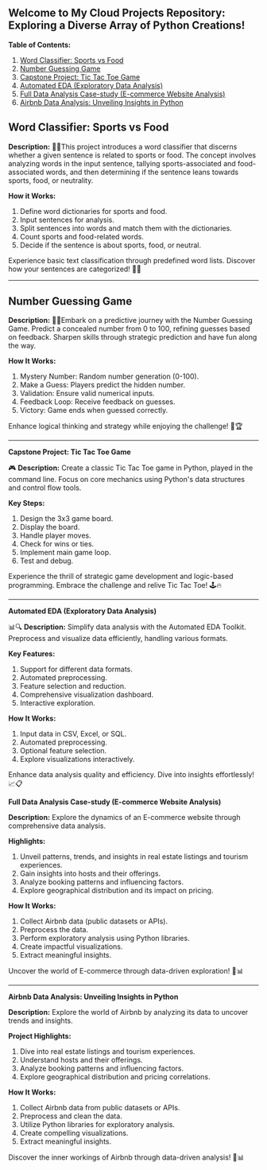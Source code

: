 ## Welcome to My Cloud Projects Repository: Exploring a Diverse Array of Python Creations!


**Table of Contents:**

1. [Word Classifier: Sports vs Food](#word-classifier-sports-vs-food)
2. [Number Guessing Game](#number-guessing-game)
3. [Capstone Project: Tic Tac Toe Game](#capstone-project-tic-tac-toe-game)
4. [Automated EDA (Exploratory Data Analysis)](#automated-eda-exploratory-data-analysis)
5. [Full Data Analysis Case-study (E-commerce Website Analysis)](#full-data-analysis-case-study-e-commerce-website-analysis)
6. [Airbnb Data Analysis: Unveiling Insights in Python](#airbnb-data-analysis-unveiling-insights-in-python)

## Word Classifier: Sports vs Food

 **Description:** 🏀🍔This project introduces a word classifier that discerns whether a given sentence is related to sports or food. The concept involves analyzing words in the input sentence, tallying sports-associated and food-associated words, and then determining if the sentence leans towards sports, food, or neutrality.

**How it Works:**

1. Define word dictionaries for sports and food.
2. Input sentences for analysis.
3. Split sentences into words and match them with the dictionaries.
4. Count sports and food-related words.
5. Decide if the sentence is about sports, food, or neutral.

Experience basic text classification through predefined word lists. Discover how your sentences are categorized! 🎾🍕

---

## Number Guessing Game

**Description:**  🎯🔮Embark on a predictive journey with the Number Guessing Game. Predict a concealed number from 0 to 100, refining guesses based on feedback. Sharpen skills through strategic prediction and have fun along the way.

**How It Works:**

1. Mystery Number: Random number generation (0-100).
2. Make a Guess: Players predict the hidden number.
3. Validation: Ensure valid numerical inputs.
4. Feedback Loop: Receive feedback on guesses.
5. Victory: Game ends when guessed correctly.

Enhance logical thinking and strategy while enjoying the challenge! 🎉🏆

---

**Capstone Project: Tic Tac Toe Game**

🎮 **Description:** Create a classic Tic Tac Toe game in Python, played in the command line. Focus on core mechanics using Python's data structures and control flow tools.

**Key Steps:**

1. Design the 3x3 game board.
2. Display the board.
3. Handle player moves.
4. Check for wins or ties.
5. Implement main game loop.
6. Test and debug.

Experience the thrill of strategic game development and logic-based programming. Embrace the challenge and relive Tic Tac Toe! 🕹️🔥

---

**Automated EDA (Exploratory Data Analysis)**

📊🔍 **Description:** Simplify data analysis with the Automated EDA Toolkit. Preprocess and visualize data efficiently, handling various formats.

**Key Features:**

1. Support for different data formats.
2. Automated preprocessing.
3. Feature selection and reduction.
4. Comprehensive visualization dashboard.
5. Interactive exploration.

**How It Works:**

1. Input data in CSV, Excel, or SQL.
2. Automated preprocessing.
3. Optional feature selection.
4. Explore visualizations interactively.

Enhance data analysis quality and efficiency. Dive into insights effortlessly! 📈📋

**Full Data Analysis Case-study (E-commerce Website Analysis)**

**Description:** Explore the dynamics of an E-commerce website through comprehensive data analysis.

**Highlights:**

1. Unveil patterns, trends, and insights in real estate listings and tourism experiences.
2. Gain insights into hosts and their offerings.
3. Analyze booking patterns and influencing factors.
4. Explore geographical distribution and its impact on pricing.

**How It Works:**

1. Collect Airbnb data (public datasets or APIs).
2. Preprocess the data.
3. Perform exploratory analysis using Python libraries.
4. Create impactful visualizations.
5. Extract meaningful insights.

Uncover the world of E-commerce through data-driven exploration! 🏡📊

---

**Airbnb Data Analysis: Unveiling Insights in Python**

**Description:** Explore the world of Airbnb by analyzing its data to uncover trends and insights.

**Project Highlights:**

1. Dive into real estate listings and tourism experiences.
2. Understand hosts and their offerings.
3. Analyze booking patterns and influencing factors.
4. Explore geographical distribution and pricing correlations.

**How It Works:**

1. Collect Airbnb data from public datasets or APIs.
2. Preprocess and clean the data.
3. Utilize Python libraries for exploratory analysis.
4. Create compelling visualizations.
5. Extract meaningful insights.

Discover the inner workings of Airbnb through data-driven analysis! 🏡📊


